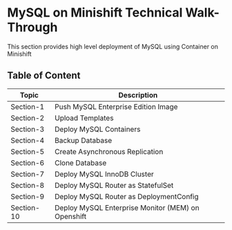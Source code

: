 # MySQL on Minishift Technical Walk-Through 
This section provides high level deployment of MySQL using Container on Minishift
## Table of Content
| Topic | Description |
| ------|-------------|
| Section-1 | Push MySQL Enterprise Edition Image |
| Section-2 | Upload Templates |
| Section-3 | Deploy MySQL Containers |
| Section-4 | Backup Database |
| Section-5 | Create Asynchronous Replication |
| Section-6 | Clone Database |
| Section-7 | Deploy MySQL InnoDB Cluster |
| Section-8 | Deploy MySQL Router as StatefulSet |
| Section-9 | Deploy MySQL Router as DeploymentConfig |
| Section-10 | Deploy MySQL Enterprise Monitor (MEM) on Openshift |
